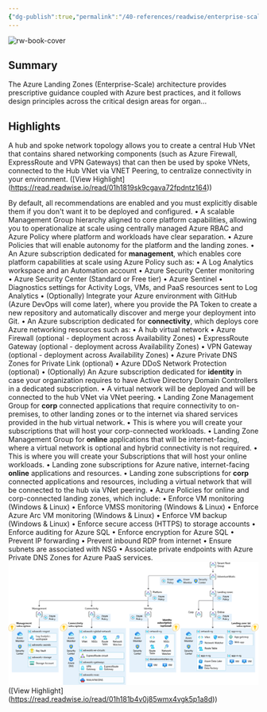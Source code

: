 ```yaml
---
{"dg-publish":true,"permalink":"/40-references/readwise/enterprise-scale-readme-md-at-main-azure-enterprise-scale-git-hub/","tags":["rw/articles"]}
---
```


![rw-book-cover](https://opengraph.githubassets.com/7bcde7485579bd002693f53b69b9e4da52cba826db50fead1ef90a30b2d3dc95/Azure/Enterprise-Scale)

## Summary

The Azure Landing Zones (Enterprise-Scale) architecture provides prescriptive guidance coupled with Azure best practices, and it follows design principles across the critical design areas for organ...

## Highlights

A hub and spoke network topology allows you to create a central Hub VNet that contains shared networking components (such as Azure Firewall, ExpressRoute and VPN Gateways) that can then be used by spoke VNets, connected to the Hub VNet via VNET Peering, to centralize connectivity in your environment. ([View Highlight] (https://read.readwise.io/read/01h1819sk9cgava72fpdntz164))


By default, all recommendations are enabled and you must explicitly disable them if you don't want it to be deployed and configured.
• A scalable Management Group hierarchy aligned to core platform capabilities, allowing you to operationalize at scale using centrally managed Azure RBAC and Azure Policy where platform and workloads have clear separation.
• Azure Policies that will enable autonomy for the platform and the landing zones.
• An Azure subscription dedicated for **management**, which enables core platform capabilities at scale using Azure Policy such as:
• A Log Analytics workspace and an Automation account
• Azure Security Center monitoring
• Azure Security Center (Standard or Free tier)
• Azure Sentinel
• Diagnostics settings for Activity Logs, VMs, and PaaS resources sent to Log Analytics
• (Optionally) Integrate your Azure environment with GitHub (Azure DevOps will come later), where you provide the PA Token to create a new repository and automatically discover and merge your deployment into Git.
• An Azure subscription dedicated for **connectivity**, which deploys core Azure networking resources such as:
• A hub virtual network
• Azure Firewall (optional - deployment across Availability Zones)
• ExpressRoute Gateway (optional - deployment across Availability Zones)
• VPN Gateway (optional - deployment across Availability Zones)
• Azure Private DNS Zones for Private Link (optional)
• Azure DDoS Network Protection (optional)
• (Optionally) An Azure subscription dedicated for **identity** in case your organization requires to have Active Directory Domain Controllers in a dedicated subscription.
• A virtual network will be deployed and will be connected to the hub VNet via VNet peering.
• Landing Zone Management Group for **corp** connected applications that require connectivity to on-premises, to other landing zones or to the internet via shared services provided in the hub virtual network.
• This is where you will create your subscriptions that will host your corp-connected workloads.
• Landing Zone Management Group for **online** applications that will be internet-facing, where a virtual network is optional and hybrid connectivity is not required.
• This is where you will create your Subscriptions that will host your online workloads.
• Landing zone subscriptions for Azure native, internet-facing **online** applications and resources.
• Landing zone subscriptions for **corp** connected applications and resources, including a virtual network that will be connected to the hub via VNet peering.
• Azure Policies for online and corp-connected landing zones, which include:
• Enforce VM monitoring (Windows & Linux)
• Enforce VMSS monitoring (Windows & Linux)
• Enforce Azure Arc VM monitoring (Windows & Linux)
• Enforce VM backup (Windows & Linux)
• Enforce secure access (HTTPS) to storage accounts
• Enforce auditing for Azure SQL
• Enforce encryption for Azure SQL
• Prevent IP forwarding
• Prevent inbound RDP from internet
• Ensure subnets are associated with NSG
• Associate private endpoints with Azure Private DNS Zones for Azure PaaS services.
[![](https://github.com/Azure/Enterprise-Scale/raw/main/docs/reference/adventureworks/media/es-hubspoke.png)](https://github.com/Azure/Enterprise-Scale/blob/main/docs/reference/adventureworks/media/es-hubspoke.png) ([View Highlight] (https://read.readwise.io/read/01h181b4v0j85wmx4vgk5p1a8d))



